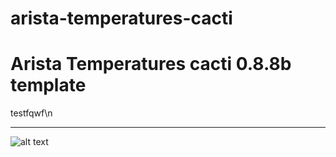 arista-temperatures-cacti
=========================

Arista Temperatures cacti 0.8.8b template
=============
testfqwf\n
* * *
![alt text](http://media.canada.com/355383a2-adcc-40e8-b076-36bde4082562/tarasweb.jpg "Title")